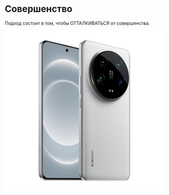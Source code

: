 # Совершенство

Подход состоит в том, чтобы ОТТАЛКИВАТЬСЯ от совершенства.

![Это идеал](img\X14Ultra16-512GB.png)